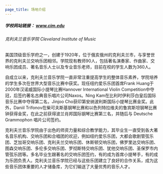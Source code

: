 ```yaml
---
page_title: 场地介绍
---
```


##### 学校网站链接： www.cim.edu

###### 克利夫兰音乐学院 Cleveland Institute of Music

美国顶级音乐学府之一，创建于1920年，位于俄亥俄州的克利夫兰市，与享誉世界的克利夫兰交响乐团相邻。学院现有教师90人，包括著名演奏家、作曲家、交响乐团成员、著名音乐人士以及专业音乐老师，目前在校的学生人数为360人。

自成立以来，克利夫兰音乐学院一直非常注重提高学生的整体音乐素养，学院培养的学生多次在世界大型音乐比赛中获奖。现任纽约爱乐乐团首席Frank Huang于2000年汉诺威国际小提琴比赛Hannover International Violin Competition中夺冠，后签约著名古典音乐唱片公司Naxos。Ning Kam在比利时伊利莎白皇后国际音乐比赛中夺得第二名，Jinjoo Cho获印第安纳波利斯国际小提琴比赛金奖。此外，Daniil Trifonov在柴可夫斯基钢琴比赛和以色列特拉维夫的鲁宾斯坦钢琴比赛钟获得金奖，在此之前获得波兰肖邦国际钢琴比赛第三名，并随后与 Deutsche Grammophon 唱片公司签约。

克利夫兰音乐学院由于出色的师资力量和综合教学能力，其毕业生一直受到各大著名音乐机构、交响乐团和合唱团的欢迎，例如纽约爱乐乐团，大都会歌剧管弦乐团、芝加哥交响乐团、克利夫兰交响乐团、休斯顿交响乐团，佛罗里达交响乐团、图森交响乐团、多伦多交响乐团、罗彻斯特交响乐团、犹他交响乐团、圣保罗市内管弦乐团等。多名毕业生跟著名的交响乐团签约，有的成为首席小提琴手，有的成为乐团负责人。克利夫兰音乐学院已经与这些乐团建立了良好的合作关系，成为这些音乐团体重要的人才储备库，为它们输送了大量优秀的音乐人才。
